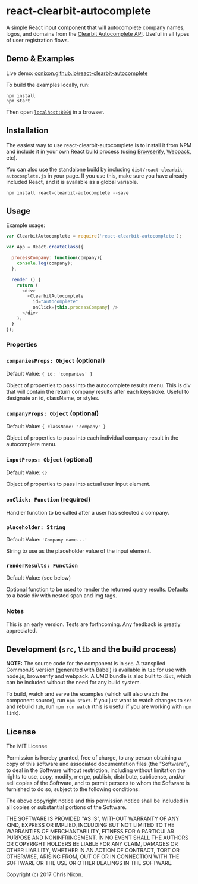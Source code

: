 # react-clearbit-autocomplete

A simple React input component that will autocomplete company names, logos, and domains from the [Clearbit Autocomplete API](http://blog.clearbit.com/company-autocomplete-api/). Useful in all types of user registration flows.


## Demo & Examples

Live demo: [ccnixon.github.io/react-clearbit-autocomplete](http://ccnixon.github.io/react-clearbit-autocomplete/)

To build the examples locally, run:

```
npm install
npm start
```

Then open [`localhost:8000`](http://localhost:8000) in a browser.


## Installation

The easiest way to use react-clearbit-autocomplete is to install it from NPM and include it in your own React build process (using [Browserify](http://browserify.org), [Webpack](http://webpack.github.io/), etc).

You can also use the standalone build by including `dist/react-clearbit-autocomplete.js` in your page. If you use this, make sure you have already included React, and it is available as a global variable.

```
npm install react-clearbit-autocomplete --save
```


## Usage

Example usage:

```js
var ClearbitAutocomplete = require('react-clearbit-autocomplete');

var App = React.createClass({

  processCompany: function(company){
    console.log(company);
  },

  render () {
    return (
      <div>
        <ClearbitAutocomplete 
          id="autocomplete"
          onClick={this.processCompany} />
      </div>
    );
  }
});
```

### Properties

### `companiesProps: Object` (optional)
Default Value: `{ id: 'companies' }`

Object of properties to pass into the autocomplete results menu. This is div that will contain the return company results after each keystroke. Useful to designate an id, className, or styles.

### `companyProps: Object` (optional)
Default Value: `{ className: 'company' }`

Object of properties to pass into each individual company result in the autocomplete menu.

### `inputProps: Object` (optional)
Default Value: `{}`

Object of properties to pass into actual user input element.

### `onClick: Function` (required)

Handler function to be called after a user has selected a company.

### `placeholder: String`
Default Value: `'Company name...'`

String to use as the placeholder value of the input element.

### `renderResults: Function`
Default Value: (see below)

Optional function to be used to render the returned query results. Defaults to a basic div with nested span and img tags.


### Notes

This is an early version. Tests are forthcoming. Any feedback is greatly appreciated.


## Development (`src`, `lib` and the build process)

**NOTE:** The source code for the component is in `src`. A transpiled CommonJS version (generated with Babel) is available in `lib` for use with node.js, browserify and webpack. A UMD bundle is also built to `dist`, which can be included without the need for any build system.

To build, watch and serve the examples (which will also watch the component source), run `npm start`. If you just want to watch changes to `src` and rebuild `lib`, run `npm run watch` (this is useful if you are working with `npm link`).

## License

The MIT License

Permission is hereby granted, free of charge, to any person obtaining a copy
of this software and associated documentation files (the "Software"), to deal
in the Software without restriction, including without limitation the rights
to use, copy, modify, merge, publish, distribute, sublicense, and/or sell
copies of the Software, and to permit persons to whom the Software is
furnished to do so, subject to the following conditions:

The above copyright notice and this permission notice shall be included in
all copies or substantial portions of the Software.

THE SOFTWARE IS PROVIDED "AS IS", WITHOUT WARRANTY OF ANY KIND, EXPRESS OR
IMPLIED, INCLUDING BUT NOT LIMITED TO THE WARRANTIES OF MERCHANTABILITY,
FITNESS FOR A PARTICULAR PURPOSE AND NONINFRINGEMENT. IN NO EVENT SHALL THE
AUTHORS OR COPYRIGHT HOLDERS BE LIABLE FOR ANY CLAIM, DAMAGES OR OTHER
LIABILITY, WHETHER IN AN ACTION OF CONTRACT, TORT OR OTHERWISE, ARISING FROM,
OUT OF OR IN CONNECTION WITH THE SOFTWARE OR THE USE OR OTHER DEALINGS IN
THE SOFTWARE.

Copyright (c) 2017 Chris Nixon.

